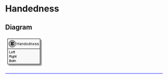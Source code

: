 ﻿# Handedness

## Diagram

![Handedness.png](./Handedness.png "Handedness")
<hr style="background: blue;" />
